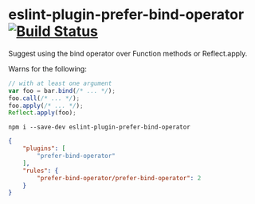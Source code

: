 # eslint-plugin-prefer-bind-operator [![Build Status](https://travis-ci.org/erikdesjardins/eslint-plugin-prefer-bind-operator.svg?branch=master)](https://travis-ci.org/erikdesjardins/eslint-plugin-prefer-bind-operator)

Suggest using the bind operator over Function methods or Reflect.apply.

Warns for the following:

```js
// with at least one argument
var foo = bar.bind(/* ... */);
foo.call(/* ... */);
foo.apply(/* ... */);
Reflect.apply(foo);
```

`npm i --save-dev eslint-plugin-prefer-bind-operator`

```json
{
	"plugins": [
		"prefer-bind-operator"
	],
	"rules": {
		"prefer-bind-operator/prefer-bind-operator": 2
	}
}
```
